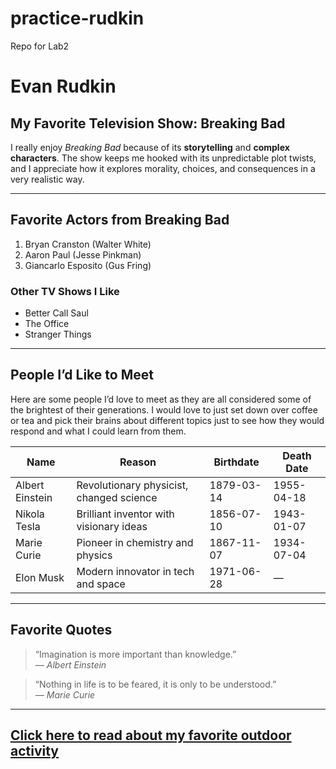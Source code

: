 # practice-rudkin
Repo for Lab2

# Evan Rudkin

## My Favorite Television Show: Breaking Bad

I really enjoy *Breaking Bad* because of its **storytelling** and **complex characters**. The show keeps me hooked with its unpredictable plot twists, and I appreciate how it explores morality, choices, and consequences in a very realistic way.

---

## Favorite Actors from Breaking Bad

1. Bryan Cranston (Walter White)
2. Aaron Paul (Jesse Pinkman)
3. Giancarlo Esposito (Gus Fring)

### Other TV Shows I Like

- Better Call Saul
- The Office
- Stranger Things

---

## People I’d Like to Meet

Here are some people I’d love to meet as they are all considered some of the brightest of their generations. I would love to just set down over coffee or tea and pick their brains about different topics just to see how they would respond and what I could learn from them.

| Name              | Reason                                   | Birthdate   | Death Date |
|-------------------|------------------------------------------|-------------|------------|
| Albert Einstein   | Revolutionary physicist, changed science | 1879-03-14  | 1955-04-18 |
| Nikola Tesla      | Brilliant inventor with visionary ideas  | 1856-07-10  | 1943-01-07 |
| Marie Curie       | Pioneer in chemistry and physics         | 1867-11-07  | 1934-07-04 |
| Elon Musk         | Modern innovator in tech and space       | 1971-06-28  | —          |

---

## Favorite Quotes

> “Imagination is more important than knowledge.”  
*— Albert Einstein*

> “Nothing in life is to be feared, it is only to be understood.”  
*— Marie Curie*

---
[Click here to read about my favorite outdoor activity](MyActivity.md)
---